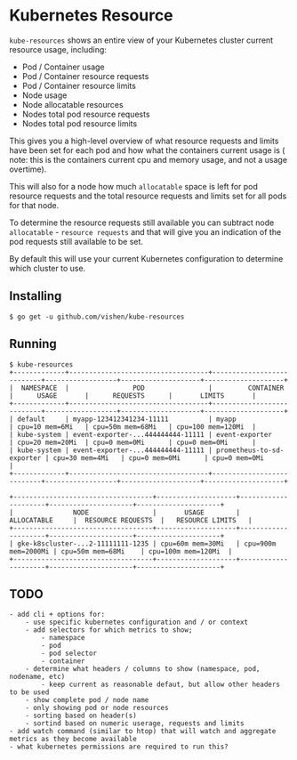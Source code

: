 # Kubernetes Resource
`kube-resources` shows an entire view of your Kubernetes cluster current
resource usage, including:

* Pod / Container usage
* Pod / Container resource requests
* Pod / Container resource limits
* Node usage
* Node allocatable resources
* Nodes total pod resource requests
* Nodes total pod resource limits

This gives you a high-level overview of what resource requests and limits
have been set for each pod and how what the containers current usage is (
note: this is the containers current cpu and memory usage, and not a usage
overtime).

This will also for a node how much `allocatable` space is left for pod resource
requests and the total resource requests and limits set for all pods for that node.

To determine the resource requests still available you can subtract node
`allocatable` - `resource requests` and that will give you an indication of the pod
requests still available to be set.

By default this will use your current Kubernetes configuration to determine which
cluster to use.

## Installing

    $ go get -u github.com/vishen/kube-resources

## Running
```
$ kube-resources
+-------------+-----------------------------------+---------------------------+------------------+--------------------+--------------------+
|  NAMESPACE  |                POD                |         CONTAINER         |      USAGE       |      REQUESTS      |       LIMITS       |
+-------------+-----------------------------------+---------------------------+------------------+--------------------+--------------------+
| default     | myapp-123412341234-11111          | myapp                     | cpu=10 mem=6Mi   | cpu=50m mem=68Mi   | cpu=100 mem=120Mi  |
| kube-system | event-exporter-...444444444-11111 | event-exporter            | cpu=20 mem=20Mi  | cpu=0 mem=0Mi      | cpu=0 mem=0Mi      |
| kube-system | event-exporter-...444444444-11111 | prometheus-to-sd-exporter | cpu=30 mem=4Mi   | cpu=0 mem=0Mi      | cpu=0 mem=0Mi      |
+-------------+-----------------------------------+---------------------------+------------------+--------------------+--------------------+

+-----------------------------------+--------------------+---------------------+---------------------+---------------------+
|               NODE                |       USAGE        |     ALLOCATABLE     |  RESOURCE REQUESTS  |   RESOURCE LIMITS   |
+-----------------------------------+--------------------+---------------------+---------------------+---------------------+
| gke-k8scluster-...2-11111111-1235 | cpu=60m mem=30Mi   | cpu=900m mem=2000Mi | cpu=50m mem=68Mi    | cpu=100m mem=120Mi  |
+-----------------------------------+--------------------+---------------------+---------------------+---------------------+
```

## TODO
```
- add cli + options for:
    - use specific kubernetes configuration and / or context
    - add selectors for which metrics to show;
        - namespace
        - pod
        - pod selector
        - container
    - determine what headers / columns to show (namespace, pod, nodename, etc)
        - keep current as reasonable defaut, but allow other headers to be used
    - show complete pod / node name
    - only showing pod or node resources
    - sorting based on header(s)
    - sortind based on numeric userage, requests and limits
- add watch command (similar to htop) that will watch and aggregate metrics as they become available
- what kubernetes permissions are required to run this?
```
